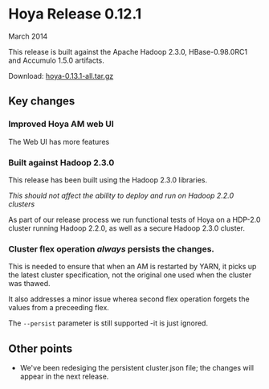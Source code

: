 <!---
  Licensed under the Apache License, Version 2.0 (the "License");
  you may not use this file except in compliance with the License.
  You may obtain a copy of the License at
  
   http://www.apache.org/licenses/LICENSE-2.0
  
  Unless required by applicable law or agreed to in writing, software
  distributed under the License is distributed on an "AS IS" BASIS,
  WITHOUT WARRANTIES OR CONDITIONS OF ANY KIND, either express or implied.
  See the License for the specific language governing permissions and
  limitations under the License. See accompanying LICENSE file.
-->
  
# Hoya Release 0.12.1

March 2014

This release is built against the Apache Hadoop 2.3.0, HBase-0.98.0RC1
and Accumulo 1.5.0 artifacts. 

Download: [hoya-0.13.1-all.tar.gz]()


## Key changes


### Improved Hoya AM web UI

The Web UI has more features

### Built against Hadoop 2.3.0

This release has been built using the Hadoop 2.3.0 libraries.

*This should not affect the ability to deploy and run on Hadoop 2.2.0 clusters*

As part of our release process we run functional tests of Hoya on a HDP-2.0
cluster running Hadoop 2.2.0, as well as a secure Hadoop 2.3.0 cluster.

### Cluster flex operation *always* persists the changes.

This is needed to ensure that when an AM is restarted by YARN, it picks
up the latest cluster specification, not the original one used when
the cluster was thawed. 

It also addresses a minor issue wherea second flex operation forgets
the values from a preceeding flex.

The `--persist` parameter is still supported -it is just ignored.

## Other points

* We've been redesiging the persistent cluster.json file; the changes
will appear in the next release.
